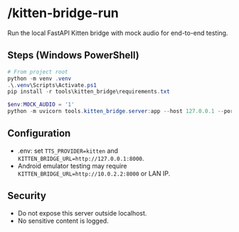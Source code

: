 # /kitten-bridge-run

Run the local FastAPI Kitten bridge with mock audio for end-to-end testing.

## Steps (Windows PowerShell)

```powershell
# From project root
python -m venv .venv
.\.venv\Scripts\Activate.ps1
pip install -r tools\kitten_bridge\requirements.txt

$env:MOCK_AUDIO = '1'
python -m uvicorn tools.kitten_bridge.server:app --host 127.0.0.1 --port 8000 --reload
```

## Configuration
- .env: set `TTS_PROVIDER=kitten` and `KITTEN_BRIDGE_URL=http://127.0.0.1:8000`.
- Android emulator testing may require `KITTEN_BRIDGE_URL=http://10.0.2.2:8000` or LAN IP.

## Security
- Do not expose this server outside localhost.
- No sensitive content is logged.
